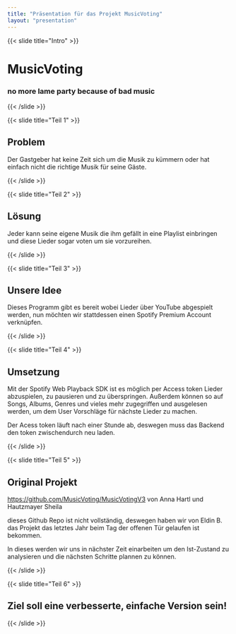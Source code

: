 ```yaml
---
title: "Präsentation für das Projekt MusicVoting"
layout: "presentation"
---
```


{{< slide title="Intro" >}}
# MusicVoting 
### no more lame party because of bad music
{{< /slide >}}

{{< slide title="Teil 1" >}}
## Problem 

Der Gastgeber hat keine Zeit sich um die Musik zu kümmern oder hat einfach nicht die richtige Musik für seine Gäste. 

{{< /slide >}}

{{< slide title="Teil 2" >}}
## Lösung

Jeder kann seine eigene Musik die ihm gefällt in eine Playlist einbringen und diese Lieder sogar voten um sie vorzureihen. 

{{< /slide >}}


{{< slide title="Teil 3" >}}
## Unsere Idee

Dieses Programm gibt es bereit wobei Lieder über YouTube abgespielt werden, nun möchten wir stattdessen einen Spotify Premium Account verknüpfen. 

{{< /slide >}}


{{< slide title="Teil 4" >}}
## Umsetzung 

Mit der Spotify Web Playback SDK ist es möglich per Access token Lieder abzuspielen, zu pausieren und zu überspringen. 
Außerdem können so auf Songs, Albums, Genres und vieles mehr zugegriffen und ausgelesen werden, um dem User Vorschläge für nächste Lieder zu machen. 

Der Acess token läuft nach einer Stunde ab, deswegen muss das Backend den token zwischendurch neu laden. 

{{< /slide >}}


{{< slide title="Teil 5" >}}
## Original Projekt 

https://github.com/MusicVoting/MusicVotingV3 von Anna Hartl und Hautzmayer Sheila

dieses Github Repo ist nicht vollständig, deswegen haben wir von Eldin B. das Projekt das letztes Jahr beim Tag der offenen Tür gelaufen ist bekommen. 

In dieses werden wir uns in nächster Zeit einarbeiten um den Ist-Zustand zu analysieren und die nächsten Schritte plannen zu können. 

{{< /slide >}}


{{< slide title="Teil 6" >}}
## Ziel soll eine verbesserte, einfache Version sein!

{{< /slide >}}
